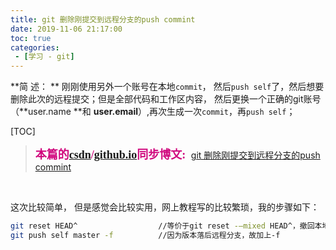 ```yaml
---
title: git 删除刚提交到远程分支的push commint
date: 2019-11-06 21:17:00
toc: true
categories: 
 - [学习 - git]
---
```




**简  述： ** 刚刚使用另外一个账号在本地`commit`， 然后`push self`了，然后想要删除此次的远程提交；但是全部代码和工作区内容， 然后更换一个正确的git账号（**user.name **和 **user.email**）,再次生成一次`commit`，再`push self`；

<!-- more -->

[TOC]

> <font color=#D0087E  size=4 face="幼圆">**本篇的[csdn](https://blog.csdn.net/qq_33154343)/[github.io](https://touwoyimuli.github.io/)同步博文:** </font> [git 删除刚提交到远程分支的push commint](https://blog.csdn.net/qq_33154343/article/details/102943552)

<br>

这次比较简单， 但是感觉会比较实用，网上教程写的比较繁琐，我的步骤如下：

```bash
git reset HEAD^                  //等价于git reset -–mixed HEAD^，撤回本地上一次的commit提交，但是保留改动代码和工作区内容 
git push self master -f          //因为版本落后远程分支，故加上-f
```


